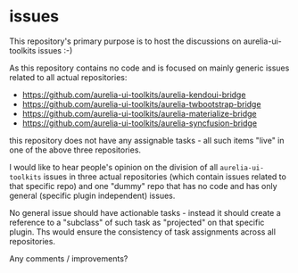 # issues
This repository's primary purpose is to host the discussions on aurelia-ui-toolkits issues :-)

As this repository contains no code and is focused on mainly generic issues related to all actual repositories:

- https://github.com/aurelia-ui-toolkits/aurelia-kendoui-bridge
- https://github.com/aurelia-ui-toolkits/aurelia-twbootstrap-bridge
- https://github.com/aurelia-ui-toolkits/aurelia-materialize-bridge
- https://github.com/aurelia-ui-toolkits/aurelia-syncfusion-bridge

this repository does not have any assignable tasks - all such items "live" in one of the above three repositories.

I would like to hear people's opinion on the division of all `aurelia-ui-toolkits` issues in three actual repositories (which contain issues related to that specific repo) and one "dummy" repo that has no code and has only general (specific plugin independent) issues.

No general issue should have actionable tasks - instead it should create a reference to a "subclass" of such task as "projected" on that specific plugin. Ths would ensure the consistency of task assignments across all repositories.

Any comments / improvements?




